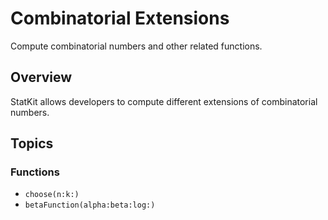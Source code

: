 #  Combinatorial Extensions

Compute combinatorial numbers and other related functions.

## Overview

StatKit allows developers to compute different extensions of combinatorial numbers.

## Topics

### Functions

- ``choose(n:k:)``
- ``betaFunction(alpha:beta:log:)``
